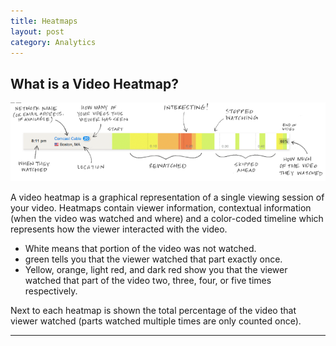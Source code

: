 ```yaml
---
title: Heatmaps
layout: post
category: Analytics
---
```


## What is a Video Heatmap?

<div class="post_image center"><img src="/images/heatmap_sketch.png" alt="heatmap_sketch" width="650px" /></div>

A video heatmap is a graphical representation of a single viewing session of your video.  Heatmaps contain viewer information, contextual information (when the video was watched and where) and a color-coded timeline which represents how the viewer interacted with the video.

*  White means that portion of the video was not watched.
*  green tells you that the viewer watched that part exactly once.  
*  Yellow, orange, light red, and dark red show you that the viewer watched that part of the video two, three, four, or five times respectively.  

Next to each heatmap is shown the total percentage of the video that viewer watched (parts watched multiple times are only counted once).

----


